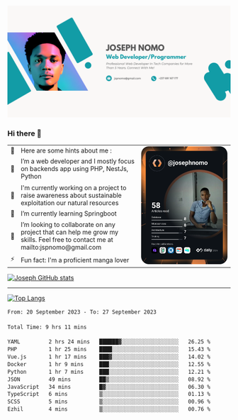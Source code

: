 ![Banner of my profile!](/Joseph_NOMO_NEW.png "Banner")

### Hi there 👋

<!--- | --  | 👋  | Here are some hints about me :                                                                                                 | <td rowspan=6><img src="/devcard.svg" width="400" alt="Joseph NOMO's Dev Card"/></td> |
| --- | --- | ------------------------------------------------------------------------------------------------------------------------------ | ------------------------------------------------------------------------------------- |
| --  | 🔭  | I’m a web developer and I mostly focus on backends app using PHP, NestJs, Python                                               |
| --  | 🦁  | I'm currently working on a project to raise awareness about sustainable exploitation our natural resources                     |
| --  | 🌱  | I’m currently learning Springboot                                                                                              |
| --  | 👯  | I’m looking to collaborate on any project that can help me grow my skills. Feel free to contact me at mailto:jspnomo@gmail.com |
| --  | ⚡  | Fun fact: I'm a proficient manga lover                                                                                         |
--->

<table>
    <tr>
        <td width="1%">👋</td>
        <td width="55%">Here are some hints about me :</td>
        <td rowspan=6 width="44%"><img src="/devcard.svg" width="400" alt="Joseph NOMO's Dev Card"/></td>
    </tr>
    <tr>
        <td>🔭</td>
        <td>I’m a web developer and I mostly focus on backends app using PHP, NestJs, Python</td>
    </tr>
    <tr>
        <td>🦁</td>
        <td>I'm currently working on a project to raise awareness about sustainable exploitation our natural resources</td>
    </tr>
    <tr>
        <td>🌱</td>
        <td>I’m currently learning Springboot</td>
    </tr>
    <tr>
        <td>👯</td>
        <td>I’m looking to collaborate on any project that can help me grow my skills. Feel free to contact me at mailto:jspnomo@gmail.com</td>
    </tr>
    <tr>
        <td>⚡</td>
        <td>Fun fact: I'm a proficient manga lover</td>
    </tr>

</table>

[![Joseph GitHub stats](https://github-readme-stats-seven-sigma-53.vercel.app/api?username=Jspascal)](https://github.com/Jspascal/github-readme-stats)

---

[![Top Langs](https://github-readme-stats-seven-sigma-53.vercel.app/api/top-langs/?username=Jspascal&layout=compact)](https://github.com/Jspascal/github-readme-stats)

<!--START_SECTION:waka-->

```txt
From: 20 September 2023 - To: 27 September 2023

Total Time: 9 hrs 11 mins

YAML         2 hrs 24 mins   ██████▓░░░░░░░░░░░░░░░░░░   26.25 %
PHP          1 hr 25 mins    ████░░░░░░░░░░░░░░░░░░░░░   15.43 %
Vue.js       1 hr 17 mins    ███▓░░░░░░░░░░░░░░░░░░░░░   14.02 %
Docker       1 hr 9 mins     ███░░░░░░░░░░░░░░░░░░░░░░   12.55 %
Python       1 hr 7 mins     ███░░░░░░░░░░░░░░░░░░░░░░   12.21 %
JSON         49 mins         ██▒░░░░░░░░░░░░░░░░░░░░░░   08.92 %
JavaScript   34 mins         █▓░░░░░░░░░░░░░░░░░░░░░░░   06.30 %
TypeScript   6 mins          ▒░░░░░░░░░░░░░░░░░░░░░░░░   01.13 %
SCSS         5 mins          ▒░░░░░░░░░░░░░░░░░░░░░░░░   00.96 %
Ezhil        4 mins          ▒░░░░░░░░░░░░░░░░░░░░░░░░   00.76 %
```

<!--END_SECTION:waka-->
